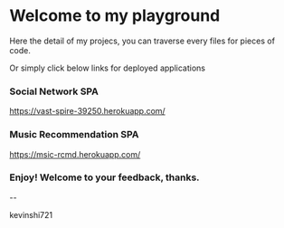 # Welcome to my playground
Here the detail of my projecs, you can traverse every files for pieces of code.

Or simply click below links for deployed applications


### Social Network SPA
https://vast-spire-39250.herokuapp.com/


### Music Recommendation SPA
https://msic-rcmd.herokuapp.com/


### Enjoy! Welcome to your feedback, thanks.

--

kevinshi721
